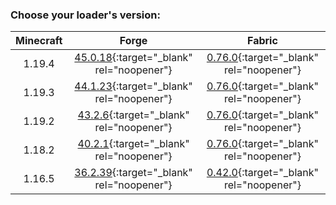 ### Choose your loader's version:

| Minecraft |                                              Forge                                              |                                                Fabric                                                |
| :-------: | :---------------------------------------------------------------------------------------------: | :--------------------------------------------------------------------------------------------------: |
| 1.19.4    | [45.0.18](https://ladylexxie.github.io/forge-javadocs/1.19.4/){:target="_blank" rel="noopener"}  | [0.76.0](https://maven.fabricmc.net/docs/fabric-api-0.76.0+1.19.4/){:target="_blank" rel="noopener"} |
| 1.19.3    | [44.1.23](https://ladylexxie.github.io/forge-javadocs/1.19.3/){:target="_blank" rel="noopener"} | [0.76.0](https://maven.fabricmc.net/docs/fabric-api-0.76.0+1.19.3/){:target="_blank" rel="noopener"} |
| 1.19.2    | [43.2.6](https://ladylexxie.github.io/forge-javadocs/1.19.2/){:target="_blank" rel="noopener"}  | [0.76.0](https://maven.fabricmc.net/docs/fabric-api-0.76.0+1.19.2/){:target="_blank" rel="noopener"} |
| 1.18.2    | [40.2.1](https://ladylexxie.github.io/forge-javadocs/1.18.2/){:target="_blank" rel="noopener"}  | [0.76.0](https://maven.fabricmc.net/docs/fabric-api-0.76.0+1.18.2/){:target="_blank" rel="noopener"} |
| 1.16.5    | [36.2.39](https://ladylexxie.github.io/forge-javadocs/1.16.5/){:target="_blank" rel="noopener"} | [0.42.0](https://maven.fabricmc.net/docs/fabric-api-0.42.0+1.16/){:target="_blank" rel="noopener"}   |
